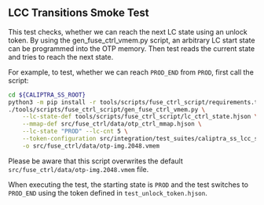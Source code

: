 ## LCC Transitions Smoke Test

This test checks, whether we can reach the next LC state using an unlock token.
By using the gen_fuse_ctrl_vmem.py script, an arbitrary LC start state can be programmed into the OTP memory.
Then test reads the current state and tries to reach the next state.

For example, to test, whether we can reach `PROD_END` from `PROD`, first call the script:
```sh
cd ${CALIPTRA_SS_ROOT}
python3 -m pip install -r tools/scripts/fuse_ctrl_script/requirements.txt
./tools/scripts/fuse_ctrl_script/gen_fuse_ctrl_vmem.py \
    --lc-state-def tools/scripts/fuse_ctrl_script/lc_ctrl_state.hjson \
    --mmap-def src/fuse_ctrl/data/otp_ctrl_mmap.hjson \
    --lc-state "PROD" --lc-cnt 5 \
    --token-configuration src/integration/test_suites/caliptra_ss_lcc_st_trans/test_unlock_token.hjson \
    -o src/fuse_ctrl/data/otp-img.2048.vmem
```
Please be aware that this script overwrites the default `src/fuse_ctrl/data/otp-img.2048.vmem` file.

When executing the test, the starting state is `PROD` and the test switches to `PROD_END` using the token defined in `test_unlock_token.hjson`.

